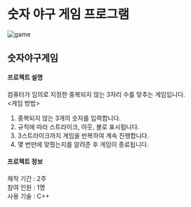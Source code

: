 # 숫자 야구 게임 프로그램

![game](https://user-images.githubusercontent.com/114633626/215005504-18d80713-80f2-4445-9f5e-cd7cb15bcc5c.png)

 ## 숫자야구게임
  #### 프로젝트 설명
   컴퓨터가 임의로 지정한 중복되지 않는 3자리 수를 맞추는 게임입니다. <br />
   <게임 방법> <br />
   1. 중복되지 않는 3개의 숫자를 입력합니다. <br />
   2. 규칙에 따라 스트라이크, 아웃, 볼로 표시됩니다. <br />
   3. 3스트라이크까지 게임을 반복하여 계속 진행합니다. <br />
   4. 몇 번만에 맞췄는지를 알려준 후 게임이 종료됩니다.
   
  #### 프로젝트 정보
   제작 기간 : 2주 <br />
   참여 인원 : 1명 <br />
   사용 기술 : C++
